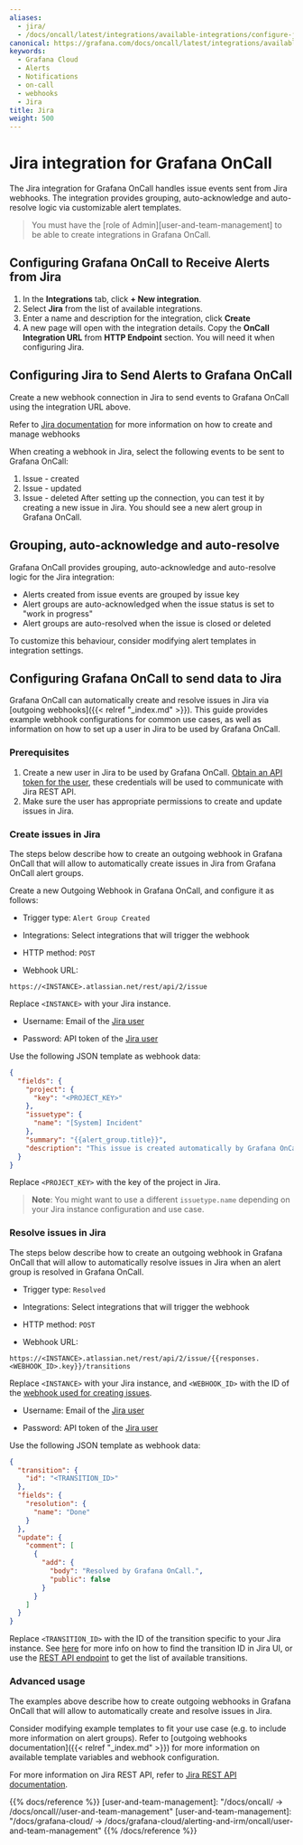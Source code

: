 ```yaml
---
aliases:
  - jira/
  - /docs/oncall/latest/integrations/available-integrations/configure-jira/
canonical: https://grafana.com/docs/oncall/latest/integrations/available-integrations/configure-jira/
keywords:
  - Grafana Cloud
  - Alerts
  - Notifications
  - on-call
  - webhooks
  - Jira
title: Jira
weight: 500
---
```


# Jira integration for Grafana OnCall

The Jira integration for Grafana OnCall handles issue events sent from Jira webhooks.
The integration provides grouping, auto-acknowledge and auto-resolve logic via customizable alert templates.

> You must have the [role of Admin][user-and-team-management] to be able to create integrations in Grafana OnCall.

## Configuring Grafana OnCall to Receive Alerts from Jira

1. In the **Integrations** tab, click **+ New integration**.
2. Select **Jira** from the list of available integrations.
3. Enter a name and description for the integration, click **Create**
4. A new page will open with the integration details. Copy the **OnCall Integration URL** from **HTTP Endpoint** section. You will need it when configuring Jira.

## Configuring Jira to Send Alerts to Grafana OnCall

Create a new webhook connection in Jira to send events to Grafana OnCall using the integration URL above.

Refer to [Jira documentation](https://developer.atlassian.com/server/jira/platform/webhooks/) for more information on how to create and manage webhooks

When creating a webhook in Jira, select the following events to be sent to Grafana OnCall:

1. Issue - created
2. Issue - updated
3. Issue - deleted
After setting up the connection, you can test it by creating a new issue in Jira. You should see a new alert group in Grafana OnCall.

## Grouping, auto-acknowledge and auto-resolve

Grafana OnCall provides grouping, auto-acknowledge and auto-resolve logic for the Jira integration:

- Alerts created from issue events are grouped by issue key
- Alert groups are auto-acknowledged when the issue status is set to "work in progress"
- Alert groups are auto-resolved when the issue is closed or deleted

To customize this behaviour, consider modifying alert templates in integration settings.

## Configuring Grafana OnCall to send data to Jira

Grafana OnCall can automatically create and resolve issues in Jira via [outgoing webhooks]({{< relref "_index.md" >}}).
This guide provides example webhook configurations for common use cases, as well as information on how to set up a user in Jira to be used by Grafana OnCall.

### Prerequisites

1. Create a new user in Jira to be used by Grafana OnCall. [Obtain an API token for the user](https://id.atlassian.com/manage-profile/security/api-tokens),
these credentials will be used to communicate with Jira REST API.
2. Make sure the user has appropriate permissions to create and update issues in Jira.

### Create issues in Jira

The steps below describe how to create an outgoing webhook in Grafana OnCall that will allow to automatically create
issues in Jira from Grafana OnCall alert groups.

Create a new Outgoing Webhook in Grafana OnCall, and configure it as follows:

- Trigger type: `Alert Group Created`

- Integrations: Select integrations that will trigger the webhook

- HTTP method: `POST`

- Webhook URL:

```text
https://<INSTANCE>.atlassian.net/rest/api/2/issue
```

Replace `<INSTANCE>` with your Jira instance.

- Username: Email of the [Jira user](#prerequisites)

- Password: API token of the [Jira user](#prerequisites)

Use the following JSON template as webhook data:

```json
{
  "fields": {
    "project": {
      "key": "<PROJECT_KEY>"
    },
    "issuetype": {
      "name": "[System] Incident"
    },
    "summary": "{{alert_group.title}}",
    "description": "This issue is created automatically by Grafana OnCall. Alert group {{alert_group.id}}: {{alert_group.permalinks.web}}"
  }
}
```

Replace `<PROJECT_KEY>` with the key of the project in Jira.

>**Note**: You might want to use a different `issuetype.name` depending on your Jira instance configuration and use case.

### Resolve issues in Jira

The steps below describe how to create an outgoing webhook in Grafana OnCall that will allow to automatically resolve
issues in Jira when an alert group is resolved in Grafana OnCall.

- Trigger type: `Resolved`

- Integrations: Select integrations that will trigger the webhook

- HTTP method: `POST`

- Webhook URL:

```text
https://<INSTANCE>.atlassian.net/rest/api/2/issue/{{responses.<WEBHOOK_ID>.key}}/transitions
```

Replace `<INSTANCE>` with your Jira instance, and `<WEBHOOK_ID>` with the ID of the [webhook used for creating issues](#create-issues-in-jira).

- Username: Email of the [Jira user](#prerequisites)

- Password: API token of the [Jira user](#prerequisites)

Use the following JSON template as webhook data:

```json
{
  "transition": {
    "id": "<TRANSITION_ID>"
  },
  "fields": {
    "resolution": {
      "name": "Done"
    }
  },
  "update": {
    "comment": [
      {
        "add": {
          "body": "Resolved by Grafana OnCall.",
          "public": false
        }
      }
    ]
  }
}
```

Replace `<TRANSITION_ID>` with the ID of the transition specific to your Jira instance.
See [here](https://community.atlassian.com/t5/Jira-questions/How-to-fine-transition-ID-of-JIRA/qaq-p/1207483#M385834)
for more info on how to find the transition ID in Jira UI, or use the
[REST API endpoint](https://developer.atlassian.com/cloud/jira/platform/rest/v3/api-group-issues/#api-rest-api-3-issue-issueidorkey-transitions-get)
to get the list of available transitions.

### Advanced usage

The examples above describe how to create outgoing webhooks in Grafana OnCall that will allow to automatically create and resolve issues in Jira.

Consider modifying example templates to fit your use case (e.g. to include more information on alert groups).
Refer to [outgoing webhooks documentation]({{< relref "_index.md" >}}) for more information on available template variables and webhook configuration.

For more information on Jira REST API, refer to [Jira REST API documentation](https://developer.atlassian.com/cloud/jira/platform/rest/v2/api-group-issues).

{{% docs/reference %}}
[user-and-team-management]: "/docs/oncall/ -> /docs/oncall/<ONCALL VERSION>/user-and-team-management"
[user-and-team-management]: "/docs/grafana-cloud/ -> /docs/grafana-cloud/alerting-and-irm/oncall/user-and-team-management"
{{% /docs/reference %}}
